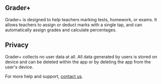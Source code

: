 ## Grader+

Grader+ is designed to help teachers marking tests, homework, or exams. It allows teachers to assign or deduct marks with a single tap, and can automatically assign grades and calculate percentages.

## Privacy

Grader+ collects no user data at all. All data generated by users is stored on device and can be deleted within the app or by deleting the app from the user's device.

For more help and support, [contact us](mailto:peter@davisonreiber.com).